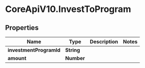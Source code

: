 # CoreApiV10.InvestToProgram

## Properties
Name | Type | Description | Notes
------------ | ------------- | ------------- | -------------
**investmentProgramId** | **String** |  | 
**amount** | **Number** |  | 


